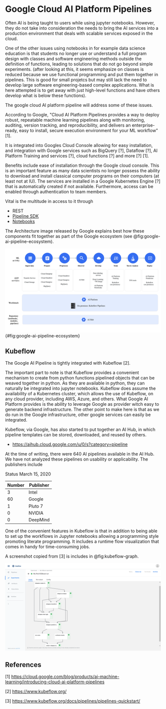 # Google Cloud AI Platform Pipelines

Often AI is being taught to users while using jupyter notebooks.
However, they do not take into consideration the needs to bring the AI
services into a production environment that deals with scalable services
exposed in the cloud.

One of the other issues using notebooks in for example data science
education is that students no longer use or understand a full program
design with classes and software engineering methods outside the
definition of functions, leading to solutions that do not go beyond
simple experiments. (after looking at this, it seems emphasize on classes is reduced because we use functional programming and put them together in pipelines. This is good for small projetcs but may still lack the need to develop large software engineering-based complex applications. What is here attempted is to get away with just high-level functions and have others develop what is below these functions).

The google cloud AI platform pipeline will address some of these issues.

According to Google, "Cloud AI Platform Pipelines provides a way to
deploy robust, repeatable machine learning pipelines along with
monitoring, auditing, version tracking, and reproducibility, and
delivers an enterprise-ready, easy to install, secure execution
environment for your ML workflow" [1].

It is integrated into Googles Cloud Console allowing for easy installation,
and integration with Google services such as BigQuery [?], Dataflow [?], AI
Platform Training and services [?], cloud functions [?] and more [?] [1]. 

Benefits include ease of installation through the Google cloud console.
This is an important feature as many data scientists no longer possess
the ability to download and install classical computer programs on their
computers (at least not at IU). The services are installed in a Google
Kubernetes Engine [?] that is automatically created if not available.
Furthermore, access can be enabled through authentication to team members.

Vital is the multitude in access to it through 

* REST 
* [Pipeline SDK](https://cloud.google.com/ai-platform/pipelines/docs/connecting-with-sdk)
* [Notebooks](https://cloud.google.com/ai-platform-notebooks)

The Architecture image released by Google explains best how these
components fit together as part of the Google ecosystem (see @fig:google-ai-pipeline-ecosystem).

![Google AI Pipeline](images/google-ai-pipeline.png){#fig:google-ai-pipeline-ecosystem}

## Kubeflow

The Google AI Pipeline is tightly integrated with Kubeflow [2].

The important part to note is that Kubeflow provides a convenient
mechanism to create from python functions pipelined objects that can be
weaved together in python. As they are available in python, they can
naturally be integrated into jupyter notebooks. Kubeflow does assume the
availability of a Kubernetes cluster, which allows the use of Kubeflow,
on any cloud provider, including AWS, Azure, and others. What Google AI
Platform provides is the ability to leverage Google as provider witch
easy to generate backend infrastructure. The other point to make here is
that as we do run in the Google infrastructure, other google services
can easily be integrated.

Kubeflow, via Google, has also started to put together an AI Hub, in
which pipeline templates can be stored, downloaded, and reused by others.

* <https://aihub.cloud.google.com/u/0/s?category=pipeline>

At the time of writing, there were 640 AI pipelines available in the AI Hub.
We have not analyzed these pipelines on usability or applicability. The publishers include

Status March 15, 2020

Number | Publisher
------ | ---------
3 | Intel
60 | Google
1 | Pluto 7
0 | NVIDIA
0 | DeepMind

One of the convenient features in Kubeflow is that in addition to being
able to set up the workflows in Jupyter notebooks allowing a programming
style promoting literate programming. It includes a runtime flow visualization that comes in handy for time-consuming jobs.

A screenshot copied from [3] is includes in @fig:kubeflow-graph.

![Kubeflow Graph](images/pipelines-xgboost-graph.png)



## References

[1] <https://cloud.google.com/blog/products/ai-machine-learning/introducing-cloud-ai-platform-pipelines>

[2] <https://www.kubeflow.org/>

[3] <https://www.kubeflow.org/docs/pipelines/pipelines-quickstart/>
